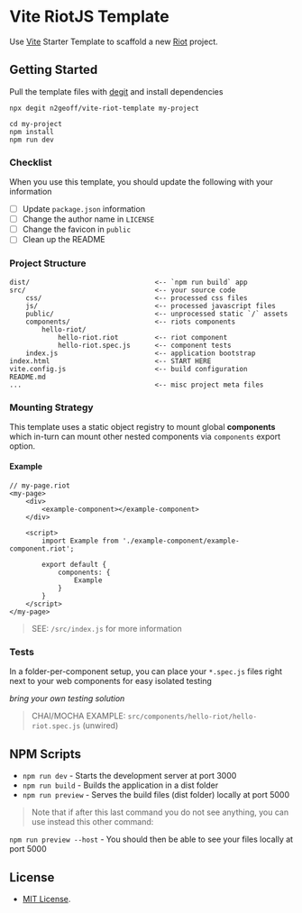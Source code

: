 # Vite RiotJS Template

Use [Vite](https://vitejs.dev/) Starter Template to scaffold a new [Riot](https://riot.js.org/) project.


## Getting Started

Pull the template files with [degit](https://github.com/Rich-Harris/degit) and install dependencies

```
npx degit n2geoff/vite-riot-template my-project

cd my-project
npm install
npm run dev
```

### Checklist

When you use this template, you should update the following with your information

- [ ] Update `package.json` information
- [ ] Change the author name in `LICENSE`
- [ ] Change the favicon in `public`
- [ ] Clean up the README

### Project Structure

```
dist/                               <-- `npm run build` app
src/                                <-- your source code
    css/                            <-- processed css files
    js/                             <-- processed javascript files
    public/                         <-- unprocessed static `/` assets
    components/                     <-- riots components
        hello-riot/
            hello-riot.riot         <-- riot component
            hello-riot.spec.js      <-- component tests
    index.js                        <-- application bootstrap
index.html                          <-- START HERE
vite.config.js                      <-- build configuration
README.md
...                                 <-- misc project meta files
```

### Mounting Strategy

This template uses a static object registry to mount global **components** which in-turn can mount other nested components via `components` export option.

#### Example

```
// my-page.riot
<my-page>
    <div>
        <example-component></example-component>
    </div>

    <script>
        import Example from './example-component/example-component.riot';

        export default {
            components: {
                Example
            }
        }
    </script>
</my-page>
```

> SEE: `/src/index.js` for more information


### Tests

In a folder-per-component setup, you can place your `*.spec.js` files right next to your web components for easy isolated testing

*bring your own testing solution*

> CHAI/MOCHA EXAMPLE: `src/components/hello-riot/hello-riot.spec.js` (unwired)


## NPM Scripts

- `npm run dev` - Starts the development server at port 3000
- `npm run build` - Builds the application in a dist folder
- `npm run preview` - Serves the build files (dist folder) locally at port 5000

> Note that if after this last command you do not see anything, you can use instead this other command:

`npm run preview --host` - You should then be able to see your files locally at port 5000


## License

- [MIT License](https://github.com/n2geoff/vite-riot-template/blob/main/LICENSE).

